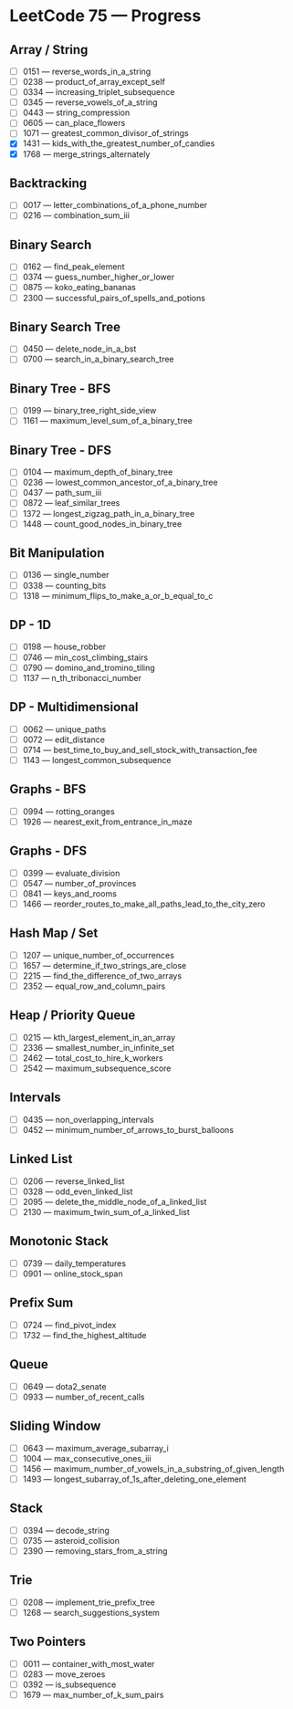 # LeetCode 75 — Progress


## Array / String

- [ ] 0151 — reverse_words_in_a_string
- [ ] 0238 — product_of_array_except_self
- [ ] 0334 — increasing_triplet_subsequence
- [ ] 0345 — reverse_vowels_of_a_string
- [ ] 0443 — string_compression
- [ ] 0605 — can_place_flowers
- [ ] 1071 — greatest_common_divisor_of_strings
- [x] 1431 — kids_with_the_greatest_number_of_candies
- [x] 1768 — merge_strings_alternately

## Backtracking

- [ ] 0017 — letter_combinations_of_a_phone_number
- [ ] 0216 — combination_sum_iii

## Binary Search

- [ ] 0162 — find_peak_element
- [ ] 0374 — guess_number_higher_or_lower
- [ ] 0875 — koko_eating_bananas
- [ ] 2300 — successful_pairs_of_spells_and_potions

## Binary Search Tree

- [ ] 0450 — delete_node_in_a_bst
- [ ] 0700 — search_in_a_binary_search_tree

## Binary Tree - BFS

- [ ] 0199 — binary_tree_right_side_view
- [ ] 1161 — maximum_level_sum_of_a_binary_tree

## Binary Tree - DFS

- [ ] 0104 — maximum_depth_of_binary_tree
- [ ] 0236 — lowest_common_ancestor_of_a_binary_tree
- [ ] 0437 — path_sum_iii
- [ ] 0872 — leaf_similar_trees
- [ ] 1372 — longest_zigzag_path_in_a_binary_tree
- [ ] 1448 — count_good_nodes_in_binary_tree

## Bit Manipulation

- [ ] 0136 — single_number
- [ ] 0338 — counting_bits
- [ ] 1318 — minimum_flips_to_make_a_or_b_equal_to_c

## DP - 1D

- [ ] 0198 — house_robber
- [ ] 0746 — min_cost_climbing_stairs
- [ ] 0790 — domino_and_tromino_tiling
- [ ] 1137 — n_th_tribonacci_number

## DP - Multidimensional

- [ ] 0062 — unique_paths
- [ ] 0072 — edit_distance
- [ ] 0714 — best_time_to_buy_and_sell_stock_with_transaction_fee
- [ ] 1143 — longest_common_subsequence

## Graphs - BFS

- [ ] 0994 — rotting_oranges
- [ ] 1926 — nearest_exit_from_entrance_in_maze

## Graphs - DFS

- [ ] 0399 — evaluate_division
- [ ] 0547 — number_of_provinces
- [ ] 0841 — keys_and_rooms
- [ ] 1466 — reorder_routes_to_make_all_paths_lead_to_the_city_zero

## Hash Map / Set

- [ ] 1207 — unique_number_of_occurrences
- [ ] 1657 — determine_if_two_strings_are_close
- [ ] 2215 — find_the_difference_of_two_arrays
- [ ] 2352 — equal_row_and_column_pairs

## Heap / Priority Queue

- [ ] 0215 — kth_largest_element_in_an_array
- [ ] 2336 — smallest_number_in_infinite_set
- [ ] 2462 — total_cost_to_hire_k_workers
- [ ] 2542 — maximum_subsequence_score

## Intervals

- [ ] 0435 — non_overlapping_intervals
- [ ] 0452 — minimum_number_of_arrows_to_burst_balloons

## Linked List

- [ ] 0206 — reverse_linked_list
- [ ] 0328 — odd_even_linked_list
- [ ] 2095 — delete_the_middle_node_of_a_linked_list
- [ ] 2130 — maximum_twin_sum_of_a_linked_list

## Monotonic Stack

- [ ] 0739 — daily_temperatures
- [ ] 0901 — online_stock_span

## Prefix Sum

- [ ] 0724 — find_pivot_index
- [ ] 1732 — find_the_highest_altitude

## Queue

- [ ] 0649 — dota2_senate
- [ ] 0933 — number_of_recent_calls

## Sliding Window

- [ ] 0643 — maximum_average_subarray_i
- [ ] 1004 — max_consecutive_ones_iii
- [ ] 1456 — maximum_number_of_vowels_in_a_substring_of_given_length
- [ ] 1493 — longest_subarray_of_1s_after_deleting_one_element

## Stack

- [ ] 0394 — decode_string
- [ ] 0735 — asteroid_collision
- [ ] 2390 — removing_stars_from_a_string

## Trie

- [ ] 0208 — implement_trie_prefix_tree
- [ ] 1268 — search_suggestions_system

## Two Pointers

- [ ] 0011 — container_with_most_water
- [ ] 0283 — move_zeroes
- [ ] 0392 — is_subsequence
- [ ] 1679 — max_number_of_k_sum_pairs
